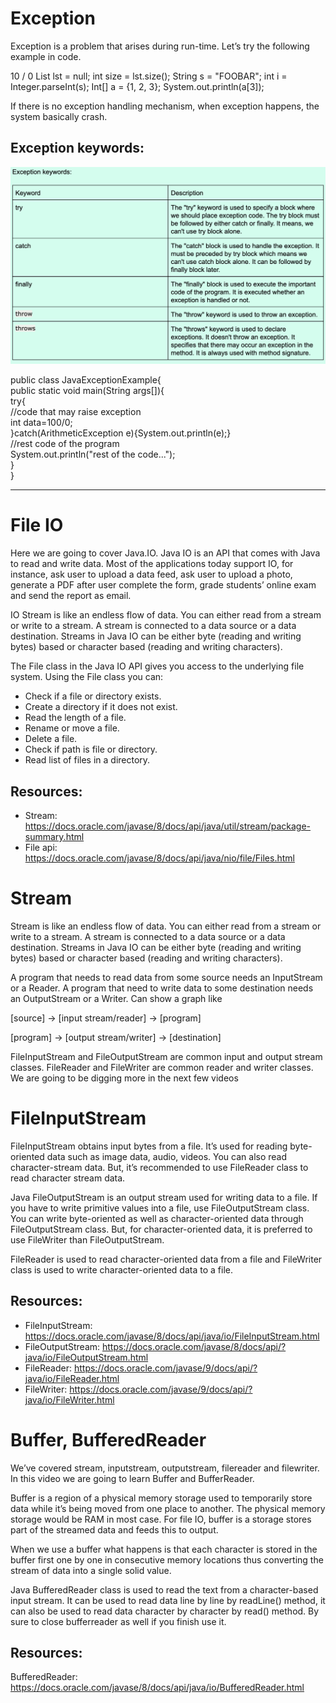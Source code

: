 # Exception
Exception is a problem that arises during run-time. Let’s try the following example in code.

10 / 0
List<Integer> lst = null; int size = lst.size();
String s = "FOOBAR"; int i = Integer.parseInt(s);
Int[] a = {1, 2, 3}; System.out.println(a[3]);
  
If there is no exception handling mechanism, when exception happens, the system basically crash.
  
## Exception keywords:
  
<p align="center">
  <img src="https://github.com/iamAkolab/udacity_javadev_nanodegree/blob/main/part2_java_basics/ExceptionsKeywords.png" title="Big O Notation">
</p>
  
public class JavaExceptionExample{  
  public static void main(String args[]){  
   try{  
      //code that may raise exception  
      int data=100/0;  
   }catch(ArithmeticException e){System.out.println(e);}  
   //rest code of the program   
   System.out.println("rest of the code...");  
  }  
}
  
--------------------------------------------------------------------------------------------------------------------------------------------------------------  
# File IO
Here we are going to cover Java.IO. Java IO is an API that comes with Java to read and write data. Most of the applications today support IO, for instance, ask user to upload a data feed, ask user to upload a photo, generate a PDF after user complete the form, grade students’ online exam and send the report as email.

IO Stream is like an endless flow of data. You can either read from a stream or write to a stream. A stream is connected to a data source or a data destination. Streams in Java IO can be either byte (reading and writing bytes) based or character based (reading and writing characters).

The File class in the Java IO API gives you access to the underlying file system. Using the File class you can:

* Check if a file or directory exists.
* Create a directory if it does not exist.
* Read the length of a file.
* Rename or move a file.
* Delete a file.
* Check if path is file or directory.
* Read list of files in a directory.
  
## Resources:
* Stream: https://docs.oracle.com/javase/8/docs/api/java/util/stream/package-summary.html
* File api: https://docs.oracle.com/javase/8/docs/api/java/nio/file/Files.html

# Stream
Stream is like an endless flow of data. You can either read from a stream or write to a stream. A stream is connected to a data source or a data destination. Streams in Java IO can be either byte (reading and writing bytes) based or character based (reading and writing characters).

A program that needs to read data from some source needs an InputStream or a Reader. A program that need to write data to some destination needs an OutputStream or a Writer. Can show a graph like

[source] -> [input stream/reader] -> [program]

[program] -> [output stream/writer] -> [destination]

FileInputStream and FileOutputStream are common input and output stream classes. FileReader and FileWriter are common reader and writer classes.
We are going to be digging more in the next few videos
  
# FileInputStream
FileInputStream obtains input bytes from a file. It’s used for reading byte-oriented data such as image data, audio, videos. You can also read character-stream data. But, it’s recommended to use FileReader class to read character stream data.

Java FileOutputStream is an output stream used for writing data to a file. If you have to write primitive values into a file, use FileOutputStream class. You can write byte-oriented as well as character-oriented data through FileOutputStream class. But, for character-oriented data, it is preferred to use FileWriter than FileOutputStream.

FileReader is used to read character-oriented data from a file and FileWriter class is used to write character-oriented data to a file.

## Resources:
* FileInputStream: https://docs.oracle.com/javase/8/docs/api/java/io/FileInputStream.html
* FileOutputStream: https://docs.oracle.com/javase/8/docs/api/?java/io/FileOutputStream.html
* FileReader: https://docs.oracle.com/javase/9/docs/api/?java/io/FileReader.html
* FileWriter: https://docs.oracle.com/javase/9/docs/api/?java/io/FileWriter.html

# Buffer, BufferedReader
We’ve covered stream, inputstream, outputstream, filereader and filewriter. In this video we are going to learn Buffer and BufferReader.

Buffer is a region of a physical memory storage used to temporarily store data while it’s being moved from one place to another. The physical memory storage would be RAM in most case. For file IO, buffer is a storage stores part of the streamed data and feeds this to output.

When we use a buffer what happens is that each character is stored in the buffer first one by one in consecutive memory locations thus converting the stream of data into a single solid value.

Java BufferedReader class is used to read the text from a character-based input stream. It can be used to read data line by line by readLine() method, it can also be used to read data character by character by read() method. By sure to close bufferreader as well if you finish use it.
  
## Resources:
BufferedReader: https://docs.oracle.com/javase/8/docs/api/java/io/BufferedReader.html
